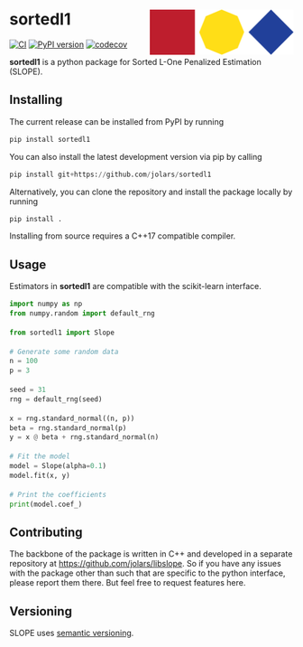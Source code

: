 # sortedl1 <a href="https://jolars.github.io/sortedl1/"><img src='docs/source/_static/slope-horizontal.svg' align="right" height="80" /></a>

[![CI](https://github.com/jolars/sortedl1/actions/workflows/ci.yaml/badge.svg?branch=main)](https://github.com/jolars/sortedl1/actions/workflows/ci.yaml)
[![PyPI version](https://badge.fury.io/py/sortedl1.svg)](https://badge.fury.io/py/sortedl1)
[![codecov](https://codecov.io/gh/jolars/sortedl1/graph/badge.svg?token=tMVGB2LHcM)](https://codecov.io/gh/jolars/sortedl1)

**sortedl1** is a python package for Sorted L-One Penalized Estimation (SLOPE).

## Installing

The current release can be installed from PyPI by running

```python
pip install sortedl1
```

You can also install the latest development version via pip by calling

```python
pip install git+https://github.com/jolars/sortedl1
```

Alternatively, you can clone the repository and install the package locally by running

```python
pip install .
```

Installing from source requires a C++17 compatible compiler.

## Usage

Estimators in **sortedl1** are compatible with the scikit-learn interface.

```python
import numpy as np
from numpy.random import default_rng

from sortedl1 import Slope

# Generate some random data
n = 100
p = 3

seed = 31
rng = default_rng(seed)

x = rng.standard_normal((n, p))
beta = rng.standard_normal(p)
y = x @ beta + rng.standard_normal(n)

# Fit the model
model = Slope(alpha=0.1)
model.fit(x, y)

# Print the coefficients
print(model.coef_)
```

## Contributing

The backbone of the package is written in C++ and developed in a separate repository at <https://github.com/jolars/libslope>. So if you have any issues with the package other than such that are specific to the python interface, please report them there. But feel free to request features here.

## Versioning

SLOPE uses [semantic versioning](https://semver.org).
